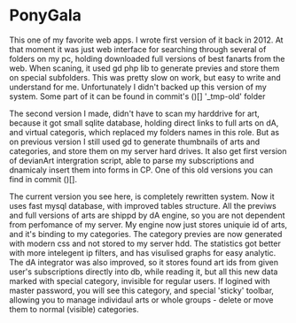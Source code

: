 # PonyGala
This one of my favorite web apps. I wrote first version of it back in 2012. At that moment it was just web interface for searching through several of folders on my pc, holding downloaded full versions of best fanarts from the web. When scaning, it used gd php lib to generate previes and store them on special subfolders. This was pretty slow on work, but easy to write and understand for me. Unfortunately I didn't backed up this version of my system. Some part of it can be found in commit's ()[] '_tmp-old' folder

The second version I made, didn't have to scan my harddrive for art, because it got small sqlite database, holding direct links to full arts on dA, and virtual categoris, which replaced my folders names in this role. But as on previous version I still used gd to generate thumbnails of arts and categories, and store them on my server hard drives. It also get first version of devianArt intergration script, able to parse my subscriptions and dnamicaly insert them into forms in CP. One of this old versions you can find in commit ()[]. 

The current version you see here, is completely rewritten system. Now it uses fast mysql database, with improved tables structure. All the previws and full versions of arts are shippd by dA engine, so you are not dependent from perfomance of my server. My engine now just stores uniquie id of arts, and it's binding to my categories. The category previes are now generated with modern css and not stored to my server hdd. The statistics got better with more intelegent ip filters, and has visulised graphs for easy analytic. The dA integrator was also improved, so it stores found art ids from given user's subscriptions directly into db, while reading it, but all this new data marked with special category, invisible for regular users. If logined with master password, you will see this category, and special 'sticky' toolbar, allowing you to manage individaul arts or whole groups - delete or move them to normal (visible) categories.